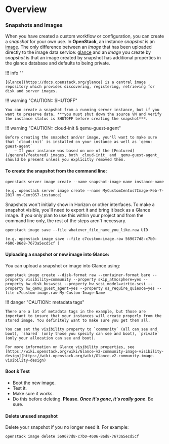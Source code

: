 # Overview

### Snapshots and Images

When you have created a custom workflow or configuration, you can create a _snapshot_ for your own use. In **OpenStack**, an instance _snapshot_ is an [image](/general/instancemgt/#Image). The only difference between an _image_ that has been uploaded directly to the image data service: [glance](https://docs.openstack.org/glance) and an _image_ you create by _snapshot_ is that an image created by snapshot has additional properties in the glance database and defaults to being private.

!!! info ""

    [Glance](https://docs.openstack.org/glance) is a central image repository which provides discovering, registering, retrieving for disk and server images.

!!! warning "CAUTION:: SHUTOFF"

    You can create a snapshot from a running server instance, but if you want to preserve data, ***you must shut down the source VM and verify the instance status is SHUTOFF before creating the snapshot***.

!!! warning "CAUTION:: cloud-init & qemu-guest-agent"

    Before creating the snapshot and/or image, you'll want to make sure that `cloud-init` is installed on your instance as well as `qemu-guest-agent`
        – If your instance was based on one of the [Featured](/general/featured) images, both _cloud-init_ and _qemu-guest-agent_ should be present unless you explicitly removed them.

#### To create the snapshot from the command line:

`openstack server image create --name snapshot-image-name instance-name`

    (e.g. openstack server image create --name MyCustomCentos7Image-Feb-7-2017 my-CentOS7-instance)

Snapshots won't initially show in Horizon or other interfaces. To make a snapshot visible, you'll need to export it and bring it back as a Glance image. If you only plan to use this within your project and from the command line only, the rest of the steps aren't necessary.

`openstack image save --file whatever_file_name_you_like.raw UID`

    (e.g. openstack image save --file c7custom-image.raw 569677d8-c7b0-4606-86d8-7673a5ecd5cf )

#### Uploading a snapshot or new image into Glance:

You can upload a snapshot or image into Glance using:

    openstack image create --disk-format raw --container-format bare --property visibility=community --property skip_atmosphere=yes --property hw_disk_bus=scsi --property hw_scsi_model=virtio-scsi --property hw_qemu_guest_agent=yes --property os_require_quiesce=yes --file c7custom-image.raw My-Custom-Image-Name

!!! danger "CAUTION:: metadata tags"

    There are a lot of metadata tags in the example, but those are important to insure that your instances will create properly from the stored image. You definitely want to make sure you get them all.

    You can set the visibility property to `community` (all can see and boot), `shared` (only those you specify can see and boot), `private` (only your allocation can see and boot).

    For more information on Glance visibility properties, see [https://wiki.openstack.org/wiki/Glance-v2-community-image-visibility-design](https://wiki.openstack.org/wiki/Glance-v2-community-image-visibility-design)

#### Boot & Test

- Boot the new image.
- Test it.
- Make sure it works.
- Do this before deleting. **Please**. ***Once it's gone, it's really gone***. Be sure.

#### Delete unused snapshot

Delete your snapshot if you no longer need it. For example:

`openstack image delete 569677d8-c7b0-4606-86d8-7673a5ecd5cf`
